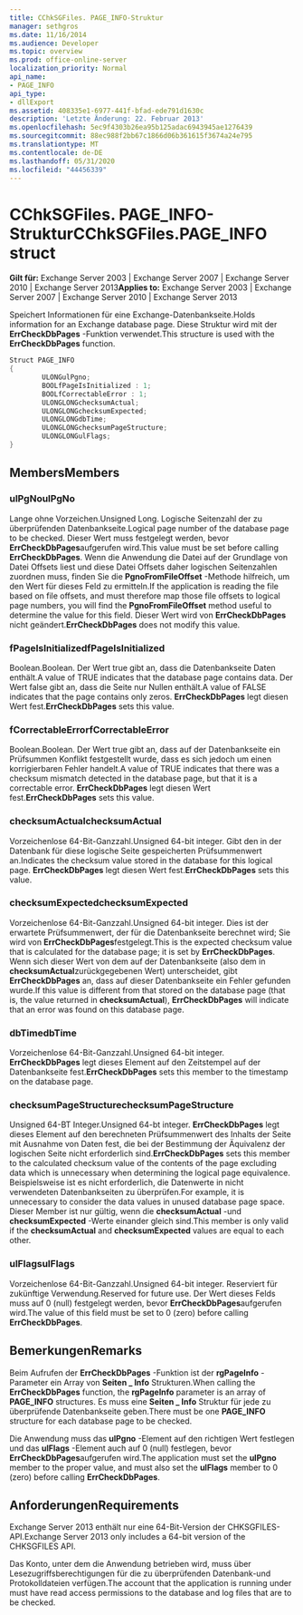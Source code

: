 ```yaml
---
title: CChkSGFiles. PAGE_INFO-Struktur
manager: sethgros
ms.date: 11/16/2014
ms.audience: Developer
ms.topic: overview
ms.prod: office-online-server
localization_priority: Normal
api_name:
- PAGE_INFO
api_type:
- dllExport
ms.assetid: 408335e1-6977-441f-bfad-ede791d1630c
description: 'Letzte Änderung: 22. Februar 2013'
ms.openlocfilehash: 5ec9f4303b26ea95b125adac6943945ae1276439
ms.sourcegitcommit: 88ec988f2bb67c1866d06b361615f3674a24e795
ms.translationtype: MT
ms.contentlocale: de-DE
ms.lasthandoff: 05/31/2020
ms.locfileid: "44456339"
---
```

# <a name="cchksgfilespage_info-struct"></a><span data-ttu-id="d23fc-103">CChkSGFiles. PAGE_INFO-Struktur</span><span class="sxs-lookup"><span data-stu-id="d23fc-103">CChkSGFiles.PAGE_INFO struct</span></span>

<span data-ttu-id="d23fc-104">**Gilt für:** Exchange Server 2003 | Exchange Server 2007 | Exchange Server 2010 | Exchange Server 2013</span><span class="sxs-lookup"><span data-stu-id="d23fc-104">**Applies to:** Exchange Server 2003 | Exchange Server 2007 | Exchange Server 2010 | Exchange Server 2013</span></span>
  
<span data-ttu-id="d23fc-105">Speichert Informationen für eine Exchange-Datenbankseite.</span><span class="sxs-lookup"><span data-stu-id="d23fc-105">Holds information for an Exchange database page.</span></span> <span data-ttu-id="d23fc-106">Diese Struktur wird mit der **ErrCheckDbPages** -Funktion verwendet.</span><span class="sxs-lookup"><span data-stu-id="d23fc-106">This structure is used with the **ErrCheckDbPages** function.</span></span> 
  
```cs
Struct PAGE_INFO  
{
        ULONGulPgno;
        BOOLfPageIsInitialized : 1;
        BOOLfCorrectableError : 1;
        ULONGLONGchecksumActual;
        ULONGLONGchecksumExpected;
        ULONGLONGdbTime;
        ULONGLONGchecksumPageStructure;
        ULONGLONGulFlags;
}

```

## <a name="members"></a><span data-ttu-id="d23fc-107">Members</span><span class="sxs-lookup"><span data-stu-id="d23fc-107">Members</span></span>

### <a name="ulpgno"></a><span data-ttu-id="d23fc-108">ulPgNo</span><span class="sxs-lookup"><span data-stu-id="d23fc-108">ulPgNo</span></span>
  
<span data-ttu-id="d23fc-109">Lange ohne Vorzeichen.</span><span class="sxs-lookup"><span data-stu-id="d23fc-109">Unsigned Long.</span></span> <span data-ttu-id="d23fc-110">Logische Seitenzahl der zu überprüfenden Datenbankseite.</span><span class="sxs-lookup"><span data-stu-id="d23fc-110">Logical page number of the database page to be checked.</span></span> <span data-ttu-id="d23fc-111">Dieser Wert muss festgelegt werden, bevor **ErrCheckDbPages**aufgerufen wird.</span><span class="sxs-lookup"><span data-stu-id="d23fc-111">This value must be set before calling **ErrCheckDbPages**.</span></span> <span data-ttu-id="d23fc-112">Wenn die Anwendung die Datei auf der Grundlage von Datei Offsets liest und diese Datei Offsets daher logischen Seitenzahlen zuordnen muss, finden Sie die **PgnoFromFileOffset** -Methode hilfreich, um den Wert für dieses Feld zu ermitteln.</span><span class="sxs-lookup"><span data-stu-id="d23fc-112">If the application is reading the file based on file offsets, and must therefore map those file offsets to logical page numbers, you will find the **PgnoFromFileOffset** method useful to determine the value for this field.</span></span> <span data-ttu-id="d23fc-113">Dieser Wert wird von **ErrCheckDbPages** nicht geändert.</span><span class="sxs-lookup"><span data-stu-id="d23fc-113">**ErrCheckDbPages** does not modify this value.</span></span> 
    
### <a name="fpageisinitialized"></a><span data-ttu-id="d23fc-114">fPageIsInitialized</span><span class="sxs-lookup"><span data-stu-id="d23fc-114">fPageIsInitialized</span></span> 
  
<span data-ttu-id="d23fc-115">Boolean.</span><span class="sxs-lookup"><span data-stu-id="d23fc-115">Boolean.</span></span> <span data-ttu-id="d23fc-116">Der Wert true gibt an, dass die Datenbankseite Daten enthält.</span><span class="sxs-lookup"><span data-stu-id="d23fc-116">A value of TRUE indicates that the database page contains data.</span></span> <span data-ttu-id="d23fc-117">Der Wert false gibt an, dass die Seite nur Nullen enthält.</span><span class="sxs-lookup"><span data-stu-id="d23fc-117">A value of FALSE indicates that the page contains only zeros.</span></span> <span data-ttu-id="d23fc-118">**ErrCheckDbPages** legt diesen Wert fest.</span><span class="sxs-lookup"><span data-stu-id="d23fc-118">**ErrCheckDbPages** sets this value.</span></span> 
    
### <a name="fcorrectableerror"></a><span data-ttu-id="d23fc-119">fCorrectableError</span><span class="sxs-lookup"><span data-stu-id="d23fc-119">fCorrectableError</span></span>
  
<span data-ttu-id="d23fc-120">Boolean.</span><span class="sxs-lookup"><span data-stu-id="d23fc-120">Boolean.</span></span> <span data-ttu-id="d23fc-121">Der Wert true gibt an, dass auf der Datenbankseite ein Prüfsummen Konflikt festgestellt wurde, dass es sich jedoch um einen korrigierbaren Fehler handelt.</span><span class="sxs-lookup"><span data-stu-id="d23fc-121">A value of TRUE indicates that there was a checksum mismatch detected in the database page, but that it is a correctable error.</span></span> <span data-ttu-id="d23fc-122">**ErrCheckDbPages** legt diesen Wert fest.</span><span class="sxs-lookup"><span data-stu-id="d23fc-122">**ErrCheckDbPages** sets this value.</span></span> 
    
### <a name="checksumactual"></a><span data-ttu-id="d23fc-123">checksumActual</span><span class="sxs-lookup"><span data-stu-id="d23fc-123">checksumActual</span></span>
  
<span data-ttu-id="d23fc-124">Vorzeichenlose 64-Bit-Ganzzahl.</span><span class="sxs-lookup"><span data-stu-id="d23fc-124">Unsigned 64-bit integer.</span></span> <span data-ttu-id="d23fc-125">Gibt den in der Datenbank für diese logische Seite gespeicherten Prüfsummenwert an.</span><span class="sxs-lookup"><span data-stu-id="d23fc-125">Indicates the checksum value stored in the database for this logical page.</span></span> <span data-ttu-id="d23fc-126">**ErrCheckDbPages** legt diesen Wert fest.</span><span class="sxs-lookup"><span data-stu-id="d23fc-126">**ErrCheckDbPages** sets this value.</span></span> 
    
### <a name="checksumexpected"></a><span data-ttu-id="d23fc-127">checksumExpected</span><span class="sxs-lookup"><span data-stu-id="d23fc-127">checksumExpected</span></span>
  
<span data-ttu-id="d23fc-128">Vorzeichenlose 64-Bit-Ganzzahl.</span><span class="sxs-lookup"><span data-stu-id="d23fc-128">Unsigned 64-bit integer.</span></span> <span data-ttu-id="d23fc-129">Dies ist der erwartete Prüfsummenwert, der für die Datenbankseite berechnet wird; Sie wird von **ErrCheckDbPages**festgelegt.</span><span class="sxs-lookup"><span data-stu-id="d23fc-129">This is the expected checksum value that is calculated for the database page; it is set by **ErrCheckDbPages**.</span></span> <span data-ttu-id="d23fc-130">Wenn sich dieser Wert von dem auf der Datenbankseite (also dem in **checksumActual**zurückgegebenen Wert) unterscheidet, gibt **ErrCheckDbPages** an, dass auf dieser Datenbankseite ein Fehler gefunden wurde.</span><span class="sxs-lookup"><span data-stu-id="d23fc-130">If this value is different from that stored on the database page (that is, the value returned in **checksumActual**), **ErrCheckDbPages** will indicate that an error was found on this database page.</span></span> 
    
### <a name="dbtime"></a><span data-ttu-id="d23fc-131">dbTime</span><span class="sxs-lookup"><span data-stu-id="d23fc-131">dbTime</span></span>
  
<span data-ttu-id="d23fc-132">Vorzeichenlose 64-Bit-Ganzzahl.</span><span class="sxs-lookup"><span data-stu-id="d23fc-132">Unsigned 64-bit integer.</span></span> <span data-ttu-id="d23fc-133">**ErrCheckDbPages** legt dieses Element auf den Zeitstempel auf der Datenbankseite fest.</span><span class="sxs-lookup"><span data-stu-id="d23fc-133">**ErrCheckDbPages** sets this member to the timestamp on the database page.</span></span> 
    
### <a name="checksumpagestructure"></a><span data-ttu-id="d23fc-134">checksumPageStructure</span><span class="sxs-lookup"><span data-stu-id="d23fc-134">checksumPageStructure</span></span> 
  
<span data-ttu-id="d23fc-135">Unsigned 64-BT Integer.</span><span class="sxs-lookup"><span data-stu-id="d23fc-135">Unsigned 64-bt integer.</span></span> <span data-ttu-id="d23fc-136">**ErrCheckDbPages** legt dieses Element auf den berechneten Prüfsummenwert des Inhalts der Seite mit Ausnahme von Daten fest, die bei der Bestimmung der Äquivalenz der logischen Seite nicht erforderlich sind.</span><span class="sxs-lookup"><span data-stu-id="d23fc-136">**ErrCheckDbPages** sets this member to the calculated checksum value of the contents of the page excluding data which is unnecessary when determining the logical page equivalence.</span></span> <span data-ttu-id="d23fc-137">Beispielsweise ist es nicht erforderlich, die Datenwerte in nicht verwendeten Datenbankseiten zu überprüfen.</span><span class="sxs-lookup"><span data-stu-id="d23fc-137">For example, it is unnecessary to consider the data values in unused database page space.</span></span> <span data-ttu-id="d23fc-138">Dieser Member ist nur gültig, wenn die **checksumActual** -und **checksumExpected** -Werte einander gleich sind.</span><span class="sxs-lookup"><span data-stu-id="d23fc-138">This member is only valid if the **checksumActual**  and  **checksumExpected**  values are equal to each other.</span></span> 
    
### <a name="ulflags"></a><span data-ttu-id="d23fc-139">ulFlags</span><span class="sxs-lookup"><span data-stu-id="d23fc-139">ulFlags</span></span>
  
<span data-ttu-id="d23fc-140">Vorzeichenlose 64-Bit-Ganzzahl.</span><span class="sxs-lookup"><span data-stu-id="d23fc-140">Unsigned 64-bit integer.</span></span> <span data-ttu-id="d23fc-141">Reserviert für zukünftige Verwendung.</span><span class="sxs-lookup"><span data-stu-id="d23fc-141">Reserved for future use.</span></span> <span data-ttu-id="d23fc-142">Der Wert dieses Felds muss auf 0 (null) festgelegt werden, bevor **ErrCheckDbPages**aufgerufen wird.</span><span class="sxs-lookup"><span data-stu-id="d23fc-142">The value of this field must be set to 0 (zero) before calling **ErrCheckDbPages**.</span></span>
    
## <a name="remarks"></a><span data-ttu-id="d23fc-143">Bemerkungen</span><span class="sxs-lookup"><span data-stu-id="d23fc-143">Remarks</span></span>

<span data-ttu-id="d23fc-144">Beim Aufrufen der **ErrCheckDbPages** -Funktion ist der **rgPageInfo** -Parameter ein Array von **Seiten \_ Info** Strukturen.</span><span class="sxs-lookup"><span data-stu-id="d23fc-144">When calling the **ErrCheckDbPages** function, the **rgPageInfo**  parameter is an array of **PAGE\_INFO** structures.</span></span> <span data-ttu-id="d23fc-145">Es muss eine **Seiten \_ Info** Struktur für jede zu überprüfende Datenbankseite geben.</span><span class="sxs-lookup"><span data-stu-id="d23fc-145">There must be one **PAGE\_INFO** structure for each database page to be checked.</span></span> 
  
<span data-ttu-id="d23fc-146">Die Anwendung muss das **ulPgno** -Element auf den richtigen Wert festlegen und das **ulFlags** -Element auch auf 0 (null) festlegen, bevor **ErrCheckDbPages**aufgerufen wird.</span><span class="sxs-lookup"><span data-stu-id="d23fc-146">The application must set the **ulPgno**  member to the proper value, and must also set the  **ulFlags**  member to 0 (zero) before calling **ErrCheckDbPages**.</span></span> 
  
## <a name="requirements"></a><span data-ttu-id="d23fc-147">Anforderungen</span><span class="sxs-lookup"><span data-stu-id="d23fc-147">Requirements</span></span>

<span data-ttu-id="d23fc-148">Exchange Server 2013 enthält nur eine 64-Bit-Version der CHKSGFILES-API.</span><span class="sxs-lookup"><span data-stu-id="d23fc-148">Exchange Server 2013 only includes a 64-bit version of the CHKSGFILES API.</span></span>
  
<span data-ttu-id="d23fc-149">Das Konto, unter dem die Anwendung betrieben wird, muss über Lesezugriffsberechtigungen für die zu überprüfenden Datenbank-und Protokolldateien verfügen.</span><span class="sxs-lookup"><span data-stu-id="d23fc-149">The account that the application is running under must have read access permissions to the database and log files that are to be checked.</span></span>
  

